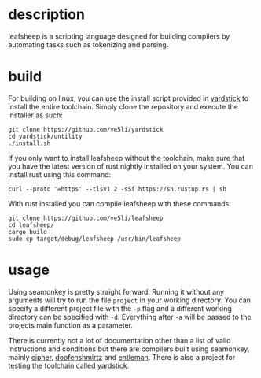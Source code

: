 # description
leafsheep is a scripting language designed for building compilers by automating tasks such as tokenizing and parsing.

# build
For building on linux, you can use the install script provided in [yardstick](https://github.com/ve5li/yardstick) to install the entire toolchain. Simply clone the repository and execute the installer as such:
```
git clone https://github.com/ve5li/yardstick
cd yardstick/untility
./install.sh
```

If you only want to install leafsheep without the toolchain, make sure that you have the latest version of rust nightly installed on your system. You can install rust using this command:
```
curl --proto '=https' --tlsv1.2 -sSf https://sh.rustup.rs | sh
```
With rust installed you can compile leafsheep with these commands:
```
git clone https://github.com/ve5li/leafsheep
cd leafsheep/
cargo build
sudo cp target/debug/leafsheep /usr/bin/leafsheep
```

# usage
Using seamonkey is pretty straight forward. Running it without any arguments will try to run the file ```project``` in your working directory.
You can specify a different project file with the ```-p``` flag and a different working directory can be specified with ```-d```.
Everything after ```-a``` will be passed to the projects main function as a parameter.

There is currently not a lot of documentation other than a list of valid instructions and conditions but there are compilers built using seamonkey, mainly [cipher](https://github.com/ve5li/cipher), [doofenshmirtz](https://github.com/ve5li/doofenshmirtz) and [entleman](https://github.com/ve5li/entleman).
There is also a project for testing the toolchain called [yardstick](https://github.com/ve5li/yardstick).
